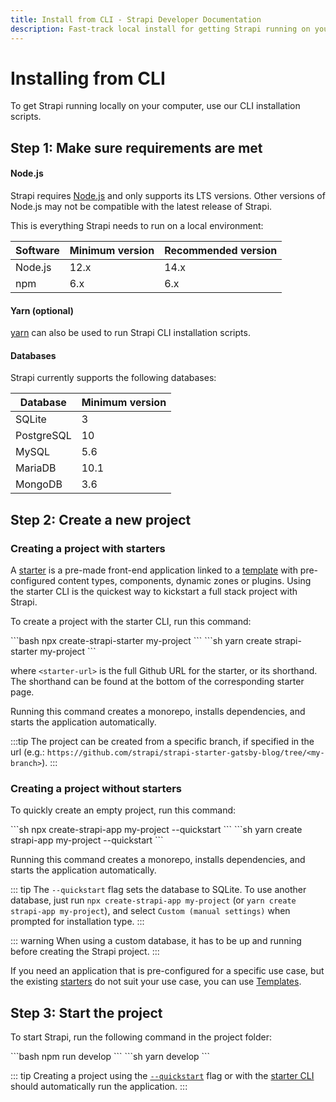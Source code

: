 ```yaml
---
title: Install from CLI - Strapi Developer Documentation
description: Fast-track local install for getting Strapi running on your computer in less than a minute.
---
```


# Installing from CLI

To get Strapi running locally on your computer, use our CLI installation scripts.

## Step 1: Make sure requirements are met

#### Node.js

Strapi requires [Node.js](https://nodejs.org) and only supports its LTS versions. Other versions of Node.js may not be compatible with the latest release of Strapi.

This is everything Strapi needs to run on a local environment:

| Software | Minimum version | Recommended version |
| -------- | --------------- | ------------------- |
| Node.js  | 12.x            | 14.x                |
| npm      | 6.x             | 6.x                 |

#### Yarn (optional)

[yarn](https://yarnpkg.com/getting-started/install) can also be used to run Strapi CLI installation scripts.

#### Databases

Strapi currently supports the following databases:

| Database   | Minimum version |
| ---------- | --------------- |
| SQLite     | 3               |
| PostgreSQL | 10              |
| MySQL      | 5.6             |
| MariaDB    | 10.1            |
| MongoDB    | 3.6             |

<!-- TODO: Remove MongoDB for v4 -->

## Step 2: Create a new project

### Creating a project with starters

A [starter](https://strapi.io/starters) is a pre-made front-end application linked to a [template](/developer-docs/latest/setup-deployment-guides/installation/templates.md) with pre-configured content types, components, dynamic zones or plugins. Using the starter CLI is the quickest way to kickstart a full stack project with Strapi.

To create a project with the starter CLI, run this command:

<code-group>
<code-block title="NPM">
```bash
npx create-strapi-starter my-project <starter-url>
```
</code-block>

<code-block title="YARN">
```sh
yarn create strapi-starter my-project <starter-url>
```
</code-block>
</code-group>

where `<starter-url>` is the full Github URL for the starter, or its shorthand. The shorthand can be found at the bottom of the corresponding starter page.

Running this command creates a monorepo, installs dependencies, and starts the application automatically.

:::tip
The project can be created from a specific branch, if specified in the url (e.g.: `https://github.com/strapi/strapi-starter-gatsby-blog/tree/<my-branch>`).
:::

### Creating a project without starters

To quickly create an empty project, run this command:

<code-group>
<code-block title="NPM">
```sh
npx create-strapi-app my-project --quickstart
```
</code-block>

<code-block title="YARN">
```sh
yarn create strapi-app my-project --quickstart
```
</code-block>
</code-group>

Running this command creates a monorepo, installs dependencies, and starts the application automatically.

::: tip
The `--quickstart` flag sets the database to SQLite. To use another database, just run `npx create-strapi-app my-project` (or `yarn create strapi-app my-project`), and select `Custom (manual settings)` when prompted for installation type.
:::

::: warning
When using a custom database, it has to be up and running before creating the Strapi project.
:::

If you need an application that is pre-configured for a specific use case, but the existing [starters](#creating-a-project-with-starters) do not suit your use case, you can use [Templates](/developer-docs/latest/setup-deployment-guides/installation/templates.md).

## Step 3: Start the project

To start Strapi, run the following command in the project folder:

<code-group>
<code-block title="NPM">
```bash
npm run develop
```
</code-block>

<code-block title="YARN">
```sh
yarn develop
```
</code-block>
</code-group>

::: tip
Creating a project using the [`--quickstart`](/developer-docs/latest/setup-deployment-guides/installation/cli.md#creating-a-project-without-starters) flag or with the [starter CLI](#creating-a-project-with-starters) should automatically run the application.
:::
